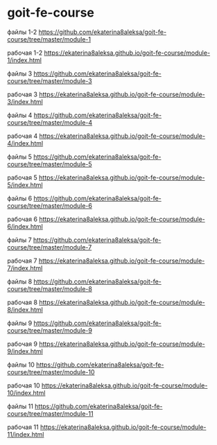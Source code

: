 # goit-fe-course

файлы 1-2
https://github.com/ekaterina8aleksa/goit-fe-course/tree/master/module-1

рабочая 1-2
https://ekaterina8aleksa.github.io/goit-fe-course/module-1/index.html

файлы 3
https://github.com/ekaterina8aleksa/goit-fe-course/tree/master/module-3

рабочая 3
https://ekaterina8aleksa.github.io/goit-fe-course/module-3/index.html

файлы 4
https://github.com/ekaterina8aleksa/goit-fe-course/tree/master/module-4

рабочая 4
https://ekaterina8aleksa.github.io/goit-fe-course/module-4/index.html

файлы 5
https://github.com/ekaterina8aleksa/goit-fe-course/tree/master/module-5

рабочая 5
https://ekaterina8aleksa.github.io/goit-fe-course/module-5/index.html

файлы 6
https://github.com/ekaterina8aleksa/goit-fe-course/tree/master/module-6

рабочая 6
https://ekaterina8aleksa.github.io/goit-fe-course/module-6/index.html

файлы 7 
https://github.com/ekaterina8aleksa/goit-fe-course/tree/master/module-7

рабочая 7 
https://ekaterina8aleksa.github.io/goit-fe-course/module-7/index.html

файлы 8 
https://github.com/ekaterina8aleksa/goit-fe-course/tree/master/module-8

рабочая 8 
https://ekaterina8aleksa.github.io/goit-fe-course/module-8/index.html

файлы 9 
https://github.com/ekaterina8aleksa/goit-fe-course/tree/master/module-9

рабочая 9 
https://ekaterina8aleksa.github.io/goit-fe-course/module-9/index.html

файлы 10 
https://github.com/ekaterina8aleksa/goit-fe-course/tree/master/module-10

рабочая 10 
https://ekaterina8aleksa.github.io/goit-fe-course/module-10/index.html

файлы 11 
https://github.com/ekaterina8aleksa/goit-fe-course/tree/master/module-11

рабочая 11 
https://ekaterina8aleksa.github.io/goit-fe-course/module-11/index.html